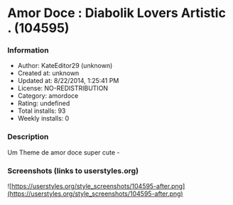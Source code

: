 # Amor Doce : Diabolik Lovers Artistic . (104595)

### Information
- Author: KateEditor29 (unknown)
- Created at: unknown
- Updated at: 8/22/2014, 1:25:41 PM
- License: NO-REDISTRIBUTION
- Category: amordoce
- Rating: undefined
- Total installs: 93
- Weekly installs: 0


### Description
Um Theme de amor doce super cute *-*


### Screenshots (links to userstyles.org)
![https://userstyles.org/style_screenshots/104595-after.png](https://userstyles.org/style_screenshots/104595-after.png)


